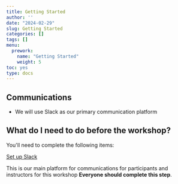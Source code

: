 ```yaml
---
title: Getting Started
author: ''
date: "2024-02-29"
slug: Getting Started
categories: []
tags: []
menu:
  prework:
    name: "Getting Started"
    weight: 5
toc: yes
type: docs
---
```


## Communications

- We will use Slack as our primary communication platform

## What do I need to do before the workshop?

You'll need to complete the following items:

[Set up Slack](../slack/)

This is our main platform for communications for participants and instructors for this workshop **Everyone should complete this step**.

<!-- [Install software](../system/) -->

<!-- We will use `R` and RStudio for this workshop **Everyone should complete this step**. -->

<!-- [Introduction to R](../introtor/) -->

<!-- Please go through the introduction to R module to learn the fundamentals of R that we will need for the workshop **Everyone should complete this step**. -->
